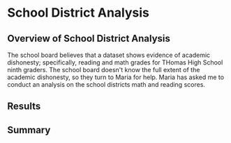 # School District Analysis

## Overview of School District Analysis
The school board believes that a dataset shows evidence of academic dishonesty; specifically, reading and math grades for THomas High School ninth graders. The school board doesn't know the full extent of the academic dishonesty, so they turn to Maria for help. Maria has asked me to conduct an analysis on the school districts math and reading scores.

## Results
## Summary
